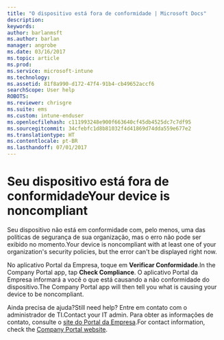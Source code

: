 ```yaml
---
title: "O dispositivo está fora de conformidade | Microsoft Docs"
description: 
keywords: 
author: barlanmsft
ms.author: barlan
manager: angrobe
ms.date: 03/16/2017
ms.topic: article
ms.prod: 
ms.service: microsoft-intune
ms.technology: 
ms.assetid: 81f8a990-d172-47f4-91b4-cb49652accf6
searchScope: User help
ROBOTS: 
ms.reviewer: chrisgre
ms.suite: ems
ms.custom: intune-enduser
ms.openlocfilehash: c111993248e900f663640cf45db4525dc7c7df95
ms.sourcegitcommit: 34cfebfc1d8b81032f4d41869d74dda559e677e2
ms.translationtype: HT
ms.contentlocale: pt-BR
ms.lasthandoff: 07/01/2017
---
```

# <span data-ttu-id="31272-102">Seu dispositivo está fora de conformidade</span><span class="sxs-lookup"><span data-stu-id="31272-102">Your device is noncompliant</span></span>
<a id="your-device-is-noncompliant" class="xliff"></a>

<span data-ttu-id="31272-103">Seu dispositivo não está em conformidade com, pelo menos, uma das políticas de segurança de sua organização, mas o erro não pode ser exibido no momento.</span><span class="sxs-lookup"><span data-stu-id="31272-103">Your device is noncompliant with at least one of your organization's security policies, but the error can't be displayed right now.</span></span>  

<span data-ttu-id="31272-104">No aplicativo Portal da Empresa, toque em **Verificar Conformidade**.</span><span class="sxs-lookup"><span data-stu-id="31272-104">In the Company Portal app, tap **Check Compliance**.</span></span> <span data-ttu-id="31272-105">O aplicativo Portal da Empresa informará a você o que está causando a não conformidade do dispositivo.</span><span class="sxs-lookup"><span data-stu-id="31272-105">The Company Portal app will then tell you what is causing your device to be noncompliant.</span></span>

<span data-ttu-id="31272-106">Ainda precisa de ajuda?</span><span class="sxs-lookup"><span data-stu-id="31272-106">Still need help?</span></span> <span data-ttu-id="31272-107">Entre em contato com o administrador de TI.</span><span class="sxs-lookup"><span data-stu-id="31272-107">Contact your IT admin.</span></span> <span data-ttu-id="31272-108">Para obter as informações de contato, consulte o [site do Portal da Empresa](http://portal.manage.microsoft.com).</span><span class="sxs-lookup"><span data-stu-id="31272-108">For contact information, check the [Company Portal website](http://portal.manage.microsoft.com).</span></span>
